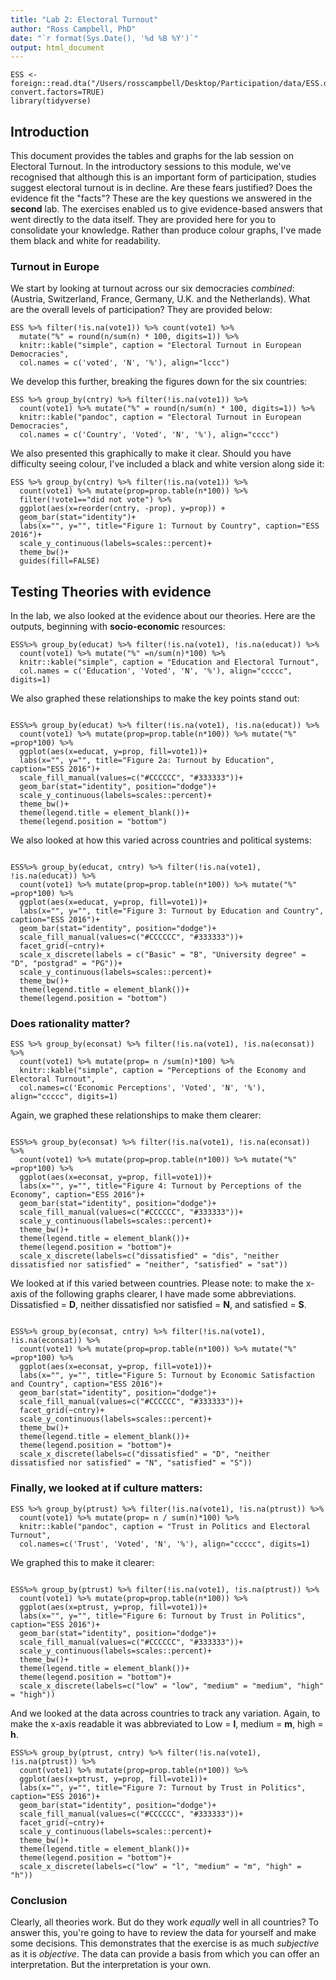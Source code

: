 ```yaml
---
title: "Lab 2: Electoral Turnout"
author: "Ross Campbell, PhD"
date: "`r format(Sys.Date(), '%d %B %Y')`"
output: html_document
---
```

<style>
#header {
  color: #F08080;
  font-family: Calibri;
  font-size: 20px;
}
#title {
  color: #800000;
  font-family : Calibri ;
 }
#body {
  color: #708090;
  font-family: Calibri;
  font-size: 11px;
}
</style>

```{r setup, include=FALSE}
ESS <- foreign::read.dta("/Users/rosscampbell/Desktop/Participation/data/ESS.dta", convert.factors=TRUE)
library(tidyverse)
```

## Introduction

This document provides the tables and graphs for the lab session on Electoral Turnout. In the introductory sessions to this module, we've recognised that although this is an important form of participation, studies suggest electoral turnout is in decline. Are these fears justified? Does the evidence fit the "facts"? These are the key questions we answered in the **second** lab. The exercises enabled us to give evidence-based answers that went directly to the data itself. They are provided here for you to consolidate your knowledge. Rather than produce colour graphs, I've made them black and white for readability.

### Turnout in Europe

We start by looking at turnout across our six democracies *combined*: (Austria, Switzerland, France, Germany, U.K. and the Netherlands). What are the overall levels of participation? They are provided below:

```{r, echo=FALSE}
ESS %>% filter(!is.na(vote1)) %>% count(vote1) %>%
  mutate("%" = round(n/sum(n) * 100, digits=1)) %>%
  knitr::kable("simple", caption = "Electoral Turnout in European Democracies",
  col.names = c('voted', 'N', '%'), align="lccc")
```

We develop this further, breaking the figures down for the six countries:

```{r, echo = FALSE}
ESS %>% group_by(cntry) %>% filter(!is.na(vote1)) %>%
  count(vote1) %>% mutate("%" = round(n/sum(n) * 100, digits=1)) %>%
  knitr::kable("pandoc", caption = "Electoral Turnout in European Democracies",
  col.names = c('Country', 'Voted', 'N', '%'), align="cccc")
```

We also presented this graphically to make it clear. Should you have difficulty seeing colour, I've included a black and white version along side it:

```{r, echo=FALSE, out.width = "50%"}
ESS %>% group_by(cntry) %>% filter(!is.na(vote1)) %>%
  count(vote1) %>% mutate(prop=prop.table(n*100)) %>%
  filter(!vote1=="did not vote") %>%
  ggplot(aes(x=reorder(cntry, -prop), y=prop)) +
  geom_bar(stat="identity")+
  labs(x="", y="", title="Figure 1: Turnout by Country", caption="ESS 2016")+
  scale_y_continuous(labels=scales::percent)+
  theme_bw()+
  guides(fill=FALSE)
```

## Testing Theories with evidence

In the lab, we also looked at the evidence about our theories. Here are the outputs, beginning with **socio-economic** resources:

```{r, echo = FALSE}
ESS%>% group_by(educat) %>% filter(!is.na(vote1), !is.na(educat)) %>%
  count(vote1) %>% mutate("%" =n/sum(n)*100) %>%
  knitr::kable("simple", caption = "Education and Electoral Turnout",
  col.names = c('Education', 'Voted', 'N', '%'), align="ccccc", digits=1)
```
We also graphed these relationships to make the key points stand out:

```{r, echo = FALSE, out.width = '50%'}

ESS%>% group_by(educat) %>% filter(!is.na(vote1), !is.na(educat)) %>%
  count(vote1) %>% mutate(prop=prop.table(n*100)) %>% mutate("%" =prop*100) %>%
  ggplot(aes(x=educat, y=prop, fill=vote1))+
  labs(x="", y="", title="Figure 2a: Turnout by Education", caption="ESS 2016")+
  scale_fill_manual(values=c("#CCCCCC", "#333333"))+
  geom_bar(stat="identity", position="dodge")+
  scale_y_continuous(labels=scales::percent)+
  theme_bw()+
  theme(legend.title = element_blank())+
  theme(legend.position = "bottom")
```

We also looked at how this varied across countries and political systems:

```{r, echo = FALSE}

ESS%>% group_by(educat, cntry) %>% filter(!is.na(vote1), !is.na(educat)) %>%
  count(vote1) %>% mutate(prop=prop.table(n*100)) %>% mutate("%" =prop*100) %>%
  ggplot(aes(x=educat, y=prop, fill=vote1))+
  labs(x="", y="", title="Figure 3: Turnout by Education and Country", caption="ESS 2016")+
  geom_bar(stat="identity", position="dodge")+
  scale_fill_manual(values=c("#CCCCCC", "#333333"))+
  facet_grid(~cntry)+
  scale_x_discrete(labels = c("Basic" = "B", "University degree" = "D", "postgrad" = "PG"))+
  scale_y_continuous(labels=scales::percent)+
  theme_bw()+
  theme(legend.title = element_blank())+
  theme(legend.position = "bottom")
```


### Does rationality matter?

```{r, echo = FALSE}
ESS %>% group_by(econsat) %>% filter(!is.na(vote1), !is.na(econsat)) %>%
  count(vote1) %>% mutate(prop= n /sum(n)*100) %>%
  knitr::kable("simple", caption = "Perceptions of the Economy and Electoral Turnout",
  col.names=c('Economic Perceptions', 'Voted', 'N', '%'), align="ccccc", digits=1)
```

Again, we graphed these relationships to make them clearer:

```{r, echo = FALSE}

ESS%>% group_by(econsat) %>% filter(!is.na(vote1), !is.na(econsat)) %>%
  count(vote1) %>% mutate(prop=prop.table(n*100)) %>% mutate("%" =prop*100) %>%
  ggplot(aes(x=econsat, y=prop, fill=vote1))+
  labs(x="", y="", title="Figure 4: Turnout by Perceptions of the Economy", caption="ESS 2016")+
  geom_bar(stat="identity", position="dodge")+
  scale_fill_manual(values=c("#CCCCCC", "#333333"))+
  scale_y_continuous(labels=scales::percent)+
  theme_bw()+
  theme(legend.title = element_blank())+
  theme(legend.position = "bottom")+
  scale_x_discrete(labels=c("dissatisfied" = "dis", "neither dissatisfied nor satisfied" = "neither", "satisfied" = "sat"))
```

We looked at if this varied between countries. Please note: to make the x-axis of the following graphs clearer, I have made some abbreviations. Dissatisfied = **D**, neither dissatisfied nor satisfied = **N**, and satisfied = **S**.


```{r, echo = FALSE}

ESS%>% group_by(econsat, cntry) %>% filter(!is.na(vote1), !is.na(econsat)) %>%
  count(vote1) %>% mutate(prop=prop.table(n*100)) %>% mutate("%" =prop*100) %>%
  ggplot(aes(x=econsat, y=prop, fill=vote1))+
  labs(x="", y="", title="Figure 5: Turnout by Economic Satisfaction and Country", caption="ESS 2016")+
  geom_bar(stat="identity", position="dodge")+
  scale_fill_manual(values=c("#CCCCCC", "#333333"))+
  facet_grid(~cntry)+
  scale_y_continuous(labels=scales::percent)+
  theme_bw()+
  theme(legend.title = element_blank())+
  theme(legend.position = "bottom")+
  scale_x_discrete(labels=c("dissatisfied" = "D", "neither dissatisfied nor satisfied" = "N", "satisfied" = "S"))
```

### Finally, we looked at if culture matters:

```{r, echo =FALSE}
ESS %>% group_by(ptrust) %>% filter(!is.na(vote1), !is.na(ptrust)) %>%
  count(vote1) %>% mutate(prop= n / sum(n)*100) %>%
  knitr::kable("pandoc", caption = "Trust in Politics and Electoral Turnout",
  col.names=c('Trust', 'Voted', 'N', '%'), align="ccccc", digits=1)
```

We graphed this to make it clearer:

```{r, echo = FALSE}

ESS%>% group_by(ptrust) %>% filter(!is.na(vote1), !is.na(ptrust)) %>%
  count(vote1) %>% mutate(prop=prop.table(n*100)) %>%
  ggplot(aes(x=ptrust, y=prop, fill=vote1))+
  labs(x="", y="", title="Figure 6: Turnout by Trust in Politics", caption="ESS 2016")+
  geom_bar(stat="identity", position="dodge")+
  scale_fill_manual(values=c("#CCCCCC", "#333333"))+
  scale_y_continuous(labels=scales::percent)+
  theme_bw()+
  theme(legend.title = element_blank())+
  theme(legend.position = "bottom")+
  scale_x_discrete(labels=c("low" = "low", "medium" = "medium", "high" = "high"))
```


And we looked at the data across countries to track any variation. Again, to make the x-axis readable it was abbreviated to Low = **l**, medium = **m**, high = **h**.


```{r, echo = FALSE}
ESS%>% group_by(ptrust, cntry) %>% filter(!is.na(vote1), !is.na(ptrust)) %>%
  count(vote1) %>% mutate(prop=prop.table(n*100)) %>%
  ggplot(aes(x=ptrust, y=prop, fill=vote1))+
  labs(x="", y="", title="Figure 7: Turnout by Trust in Politics", caption="ESS 2016")+
  geom_bar(stat="identity", position="dodge")+
  scale_fill_manual(values=c("#CCCCCC", "#333333"))+
  facet_grid(~cntry)+
  scale_y_continuous(labels=scales::percent)+
  theme_bw()+
  theme(legend.title = element_blank())+
  theme(legend.position = "bottom")+
  scale_x_discrete(labels=c("low" = "l", "medium" = "m", "high" = "h"))
```

### Conclusion
Clearly, all theories work. But do they work *equally* well in all countries? To answer this, you're going to have to review the data for yourself and make some decisions. This demonstrates that the exercise is as much *subjective* as it is *objective*. The data can provide a basis from which you can offer an interpretation. But the interpretation is your own.
